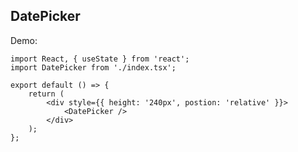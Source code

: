 ## DatePicker

Demo:

```tsx
import React, { useState } from 'react';
import DatePicker from './index.tsx';

export default () => {
    return (
        <div style={{ height: '240px', postion: 'relative' }}>
            <DatePicker />
        </div>
    );
};
```

<!-- More skills for writing demo: https://d.umijs.org/guide/demo-principle -->
